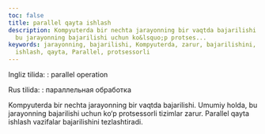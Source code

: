 ```yaml
---
toc: false
title: parallel qayta ishlash
description: Kompyuterda bir nechta jarayonning bir vaqtda bajarilishi. Umumiy holda,
  bu jarayonning bajarilishi uchun ko&lsquo;p protses...
keywords: jarayonning, bajarilishi, Kompyuterda, zarur, bajarilishini, vazifalar,
  ishlash, qayta, Parallel, protsessorli
---
```


Ingliz tilida:
:   parallel operation

Rus tilida:
:   параллельная обработка

Kompyuterda bir nechta jarayonning bir vaqtda bajarilishi. Umumiy holda, bu jarayonning bajarilishi uchun ko‘p protsessorli tizimlar zarur. Parallel qayta ishlash vazifalar bajarilishini tezlashtiradi.